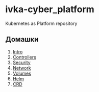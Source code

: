 # ivka-cyber_platform
Kubernetes as Platform repository

## Домашки

1. [Intro](./kubernetes-intro)
2. [Controllers](./kubernetes-controllers)
3. [Security](./kubernetes-security)
4. [Network]()
5. [Volumes](./kubernetes-volumes)
6. [Helm]()
7. [CRD](./kubernetes-operators)